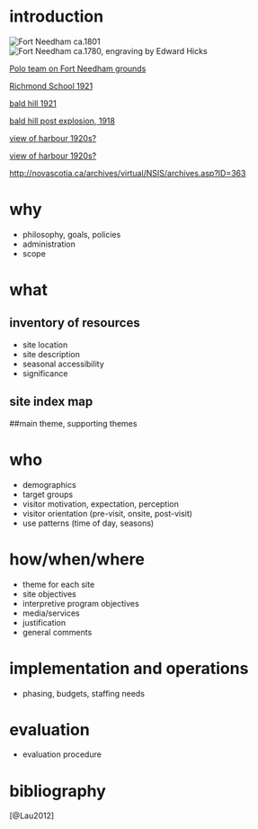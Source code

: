 # introduction

![Fort Needham ca.1801](http://www.mccord-museum.qc.ca/largeimages/0209.jpg)
![Fort Needham ca.1780, engraving by Edward Hicks](http://upload.wikimedia.org/wikipedia/commons/c/c1/Fort_Needham_1780_facing_Citadel_NSARM.jpg)

[Polo team on Fort Needham grounds](http://novascotia.ca/archives/virtual/Notman/archives.asp?ID=402)

[Richmond School 1921](http://novascotia.ca/archives/virtual/Explosion/archives.asp?ID=132)

[bald hill 1921](http://novascotia.ca/archives/virtual/Explosion/archives.asp?ID=135)

[bald hill post explosion, 1918](http://novascotia.ca/archives/virtual/Explosion/archives.asp?ID=20)

[view of harbour 1920s?](http://novascotia.ca/archives/virtual/NSIS/archives.asp?ID=361)

[view of harbour 1920s?](http://novascotia.ca/archives/virtual/NSIS/archives.asp?ID=362)

http://novascotia.ca/archives/virtual/NSIS/archives.asp?ID=363



# why

* philosophy, goals, policies
* administration
* scope

# what 

## inventory of resources

* site location
* site description
* seasonal accessibility
* significance

## site index map

##main theme, supporting themes

# who

* demographics
* target groups
* visitor motivation, expectation, perception
* visitor orientation (pre-visit, onsite, post-visit)
* use patterns (time of day, seasons)

# how/when/where

* theme for each site
* site objectives
* interpretive program objectives
* media/services
* justification
* general comments

# implementation and operations

* phasing, budgets, staffing needs

# evaluation

* evaluation procedure

# bibliography

[@Lau2012]
